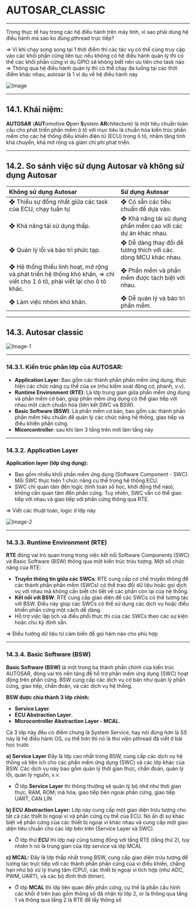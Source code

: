 # AUTOSAR_CLASSIC
***
Trong thực tế hay trong các hệ điều hành trên máy tính, vì sao phải dùng hệ điều hành mà sao ko dùng pthread trực tiếp?

=> Vì khi chạy song song tại 1 thời điểm thì các tác vụ có thể cùng truy cập vào các khối phần cừng liên tục nếu không có hệ điều hành quản lý thì có thể các khối phần cứng ví dụ GPIO sẽ không biết nên ưu tiên cho task nào 
=> Thông qua hệ điều hành quản lý thì có thể chạy đa luồng tại các thời điểm khác nhau, autosar là 1 ví dụ về hệ điều hành này

![Image](https://github.com/user-attachments/assets/0e8a7431-1da2-4c49-81eb-96904f7fe81a)
***
## 14.1.  Khái niệm:
**AUTOSAR** (**AUT**omotive **O**pen **S**ystem **AR**chitecture) là một tiêu chuẩn toàn cầu cho phát triển phần mềm ô tô với mục tiêu là chuẩn hóa kiến trúc phần mềm cho các hệ thống điều khiển điện tử (ECU) trong ô tô, nhằm tăng tính khả chuyển, khả mở rộng và giảm chi phí phát triển.
***
## 14.2. So sánh việc sử dụng Autosar và không sử dụng Autosar
|Không sử dụng Autosar|Sử dụng Autosar|
|:-----|:-----|
|❖ Thiếu sự đồng nhất giữa các task của ECU, chạy tuần tự|❖ Có sẵn các tiêu chuẩn để dựa vào.|
|❖	Khả năng tái sử dụng thấp.| ❖	Khả năng tái sử dụng phần mềm cao với các dự án khác nhau.|
|❖	Quản lý lỗi và bảo trì phức tạp.|❖	Dễ dàng thay đổi để tương thích với các dòng MCU khác nhau.|
|❖	Hệ thống thiếu linh hoạt, mở rộng và phát triển hệ thống khó khăn, => chỉ viết cho 1 ô tô, phải viết lại cho ô tô khác.| ❖	Phần mềm và phần mềm được tách biệt với nhau.|
|❖	Làm việc nhóm khó khăn.|❖	Dễ quản lý và bảo trì phần mềm.|
***
## 14.3. Autosar classic
![Image-1](https://github.com/user-attachments/assets/8f78fa45-dfcd-4977-b365-fdbf00dfc83b)
***
### 14.3.1. Kiến trúc phân lớp của AUTOSAR:
-	**Application Layer**: Bao gồm các thành phần phần mềm ứng dụng, thực hiện các chức năng cụ thể của xe (như kiểm soát động cơ, phanh, v.v).
-	**Runtime Environment (RTE)**: Là lớp trung gian giữa phần mềm ứng dụng và phần mềm cơ bản, giúp phần mềm ứng dụng có thể giao tiếp với nhau một cách chuẩn hóa (liên kết SWC và BSW).
-	**Basic Software (BSW)**: Là phần mềm cơ bản, bao gồm các thành phần phần mềm tiêu chuẩn để quản lý các chức năng hệ thống, giao tiếp và điều khiển phần cứng.
-	**Micorcontroller**: sau khi làm 3 tầng trên mới làm tầng này
***
### 14.3.2. Application Layer
**Application layer (lớp ứng dụng):**
-	Bao gồm nhiều khối phần mềm ứng dụng (Software Component - SWC). Mỗi SWC thực hiện 1 chức năng cụ thể trong hệ thống ECU. 
-	SWC chỉ quan tâm đến logic (tính toán số học, khởi động thế nào), không cần quan tâm đến phần cứng. Tuy nhiên, SWC vẫn có thể giao tiếp với nhau và giao tiếp với phần cứng thông qua RTE.

=>	Viết các thuật toán, logic ở lớp này

![Image-2](https://github.com/user-attachments/assets/127410fd-3158-4c18-ab5e-6000f0e4d907)
***
### 14.3.3. Runtime Environment (RTE)
**RTE** đóng vai trò quan trọng trong việc kết nối Software Components (SWC) và Basic Software (BSW) thông qua một kiến trúc trừu tượng.
Một số chức năng của RTE:
-	**Truyền thông tin giữa các SWCs**: RTE cung cấp cơ chế truyền thông để các thành phần phần mềm (SWCs) có thể trao đổi dữ liệu hoặc gọi dịch vụ với nhau mà không cần biết chi tiết về các phần còn lại của hệ thống. 
-	**Kết nối với BSW**: RTE cung cấp giao diện để các SWCs có thể tương tác với BSW. Điều này giúp các SWCs có thể sử dụng các dịch vụ hoặc điều khiển phần cứng một cách dễ dàng.
-	Hỗ trợ việc lập lịch và điều phối thực thi của các SWCs theo các sự kiện hoặc chu kỳ định sẵn. 

=>	Điều hướng dữ liệu từ cảm biến để gọi hàm nào cho phù hợp

***
### 14.3.4. Basic Software (BSW)
**Basic Software (BSW)** là một trong ba thành phần chính của kiến trúc AUTOSAR, đóng vai trò nền tảng để hỗ trợ phần mềm ứng dụng (SWC) hoạt động trên phần cứng. BSW cung cấp các dịch vụ cơ bản như quản lý phần cứng, giao tiếp, chẩn đoán, và các dịch vụ hệ thống.

**BSW được chia thành 3 lớp chính:**
-	**Service Layer**.    
-	**ECU Abstraction Layer**.
-	**Microcontroller Abstraction Layer - MCAL**.

Cả 3 lớp này đều có điểm chung là System Service, hay nói đúng hơn là SS này là hệ điều hành OS, cụ thể hơn thì nó là thư viện pthread đã viết ở bài học trước

**a)	Service Layer**
Đây là lớp cao nhất trong BSW, cung cấp các dịch vụ hệ thống và tiện ích cho các phần mềm ứng dụng (SWC) và các lớp khác của BSW. Các dịch vụ này bao gồm quản lý thời gian thực, chẩn đoán, quản lý lỗi, quản lý nguồn, v.v.
-	Ở lớp **Service Layer** thì thông thường sẽ quản lý bộ nhớ như thời gian thực, RAM, ROM; mã hóa; giao tiếp bên ngoài phần cứng, giao tiếp UART, CAN LIN

**b)	ECU Abstraction Layer:**
Lớp này cung cấp một giao diện trừu tượng cho tất cả các thiết bị ngoại vi và phần cứng cụ thể của ECU. Nó ẩn đi sự khác biệt về phần cứng của các thiết bị ngoại vi khác nhau và cung cấp một giao diện tiêu chuẩn cho các lớp bên trên (Service Layer và SWC).
-	Ở lớp thứ **ECU** thì lớp naỳ cũng tương đồng với tầng RTE (tầng thứ 2), tuy nhiên h nó là trung gian của lớp service và lớp MCAL

**c)	MCAL:**
Đây là lớp thấp nhất trong BSW, cung cấp giao diện trừu tượng để tương tác trực tiếp với các thành phần phần cứng của vi điều khiển, chẳng hạn như bộ xử lý trung tâm (CPU), các thiết bị ngoại vi tích hợp (như ADC, PWM, UART), và các bộ định thời (timer).
-	Ở lớp **MCAL** thì lớp liên quan đến phần cứng, cụ thể là phần cấu hình các khối ở trên bao gồm thông số đã nhận từ lớp 2,  or là thông qua tầng 1 và thông qua tầng 2 là RTE để lấy thông số
